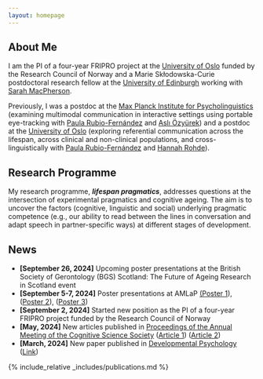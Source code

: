 ```yaml
---
layout: homepage
---
```


## About Me

I am the PI of a four-year FRIPRO project at the <a href="https://www.hf.uio.no/iln/english/"> University of Oslo</a> funded by the Research Council of Norway and a Marie Skłodowska-Curie postdoctoral research fellow at the <a href="https://www.ed.ac.uk/ppls">University of Edinburgh</a> working with <a href="https://www.ed.ac.uk/profile/sarah-e-macpherson">Sarah MacPherson</a>.

Previously, I was a postdoc at the <a href="https://www.mpi.nl">Max Planck Institute for Psycholinguistics</a> (examining multimodal communication in interactive settings using portable eye-tracking with <a href="https://www.mpi.nl/people/rubio-fernandez-paula">Paula Rubio-Fernández</a> and <a href="https://www.mpi.nl/people/ozyurek-asli">Aslı Özyürek</a>) and a postdoc at the <a href="https://www.uio.no/english/">University of Oslo</a> (exploring referential communication across the lifespan, across clinical and non-clinical populations, and cross-linguistically with <a href="https://www.mpi.nl/people/rubio-fernandez-paula">Paula Rubio-Fernández</a> and <a href="http://www.lel.ed.ac.uk/~hrohde/">Hannah Rohde</a>).


## Research Programme

My research programme, **<i>lifespan pragmatics</i>**, addresses questions at the intersection of experimental pragmatics and cognitive ageing. The aim is to uncover the factors (cognitive, linguistic and social) underlying pragmatic competence (e.g., our ability to read between the lines in conversation and adapt speech in partner-specific ways) at different stages of development.

## News

- **[September 26, 2024]** Upcoming poster presentations at the British Society of Gerontology (BGS) Scotland: The Future of Ageing Research in Scotland event
- **[September 5-7, 2024]** Poster presentations at AMLaP <a href="https://amlap2024.ed.ac.uk/"> (<a href="https://virtual.oxfordabstracts.com/#/event/31397/submission/382">Poster 1</a>), (<a href="https://virtual.oxfordabstracts.com/#/event/31397/submission/409">Poster 2</a>), (<a href="https://virtual.oxfordabstracts.com/#/event/31397/submission/223">Poster 3</a>)
- **[September 2, 2024]** Started new position as the PI of a four-year FRIPRO project funded by the Research Council of Norway
- **[May, 2024]** New articles published in <a href="https://escholarship.org/uc/cognitivesciencesociety"> Proceedings of the Annual Meeting of the Cognitive Science Society</a> (<a href="https://escholarship.org/uc/item/58d3b3vv)">Article 1</a>) (<a href="https://escholarship.org/uc/item/6p44s5dv)">Article 2</a>)
- **[March, 2024]** New paper published in <a href="https://www.apa.org/pubs/journals/dev"> Developmental Psychology</a> (<a href="https://psycnet.apa.org/record/2024-59698-002">Link</a>) 



{% include_relative _includes/publications.md %}

